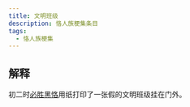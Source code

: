 ```yaml
---
title: 文明班级
description: 恪人族梗集条目
tags:
  - 恪人族梗集
---
```


## 解释

初二时[必胜黑恪](../必胜黑恪)用纸打印了一张假的文明班级挂在门外。
